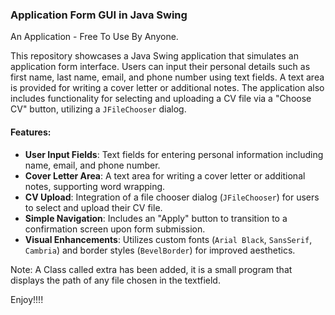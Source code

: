 ### Application Form GUI in Java Swing
An Application - Free To Use By Anyone.


This repository showcases a Java Swing application that simulates an application form interface. Users can input their personal details such as first name, last name, email, and phone number using text fields. A text area is provided for writing a cover letter or additional notes. The application also includes functionality for selecting and uploading a CV file via a "Choose CV" button, utilizing a `JFileChooser` dialog.

#### Features:
- **User Input Fields**: Text fields for entering personal information including name, email, and phone number.
- **Cover Letter Area**: A text area for writing a cover letter or additional notes, supporting word wrapping.
- **CV Upload**: Integration of a file chooser dialog (`JFileChooser`) for users to select and upload their CV file.
- **Simple Navigation**: Includes an "Apply" button to transition to a confirmation screen upon form submission.
- **Visual Enhancements**: Utilizes custom fonts (`Arial Black`, `SansSerif`, `Cambria`) and border styles (`BevelBorder`) for improved aesthetics.


Note:
A Class called extra has been added,
it is a small program that displays the path of any file chosen in the textfield.

Enjoy!!!!

